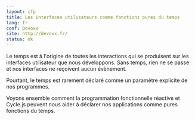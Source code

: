 ```yaml
---
layout: cfp
title: Les interfaces utilisateurs comme fonctions pures du temps
lang: fr
conf: Devoxx
site: http://devoxx.fr/
status: ok
---
```


Le temps est à l'origine de toutes les interactions qui se produisent sur les interfaces utilisateur que nous développons. Sans temps, rien ne se passe et nos interfaces ne reçoivent aucun évènement.

Pourtant, le temps est rarement déclaré comme un paramètre explicite de nos programmes.

Voyons ensemble comment la programmation fonctionnelle réactive et Cycle.js peuvent nous aider à déclarer nos applications comme pures fonctions du temps.
